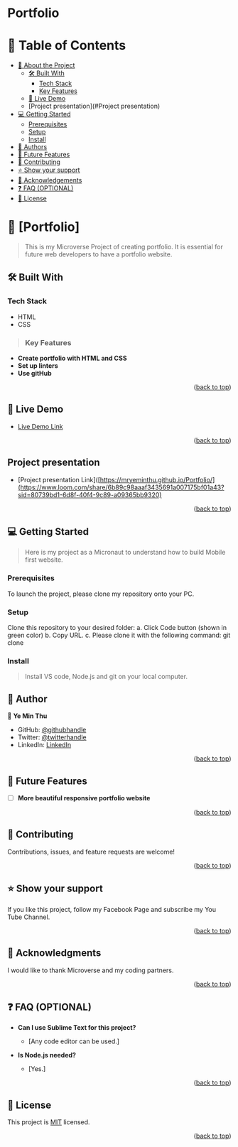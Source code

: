 # Portfolio<a name="readme-top"></a>

# 📗 Table of Contents

- [📖 About the Project](#about-project)
  - [🛠 Built With](#built-with)
    - [Tech Stack](#tech-stack)
    - [Key Features](#key-features)
   - [🚀 Live Demo](#live-demo)
   - [Project presentation](#Project presentation)
- [💻 Getting Started](#getting-started)
  - [Prerequisites](#prerequisites)
  - [Setup](#setup)
  - [Install](#install)
- [👥 Authors](#authors)
- [🔭 Future Features](#future-features)
- [🤝 Contributing](#contributing)
- [⭐️ Show your support](#support)
- [🙏 Acknowledgements](#acknowledgements)
- [❓ FAQ (OPTIONAL)](#faq)
- [📝 License](#license)

# 📖 [Portfolio] <a name="about-project"></a>

> This is my Microverse Project of creating portfolio. It is essential for future web developers to have a portfolio website.

## 🛠 Built With <a name="built-with"></a>

### Tech Stack <a name="tech-stack"></a>

- HTML
- CSS

> ### Key Features <a name="key-features"></a>

- **Create portfolio with HTML and CSS**
- **Set up linters**
- **Use gitHub**

<p align="right">(<a href="#readme-top">back to top</a>)</p>

## 🚀 Live Demo <a name="live-demo"></a>


- [Live Demo Link](https://mryeminthu.github.io/Portfolio/)

<p align="right">(<a href="#readme-top">back to top</a>)</p>

## Project presentation <a name="Project presentation"></a>


- [Project presentation Link]([https://mryeminthu.github.io/Portfolio/](https://www.loom.com/share/6b89c98aaaf3435691a007175bf01a43?sid=80739bd1-6d8f-40f4-9c89-a09365bb9320)

<p align="right">(<a href="#readme-top">back to top</a>)</p>

<!-- GETTING STARTED -->

## 💻 Getting Started <a name="getting-started"></a>

> Here is my project as a Micronaut to understand how to build Mobile first website.

### Prerequisites

To launch the project, please clone my repository onto your PC.

### Setup

Clone this repository to your desired folder:
a. Click Code button (shown in green color)
b. Copy URL.
c. Please clone it with the following command: git clone <url>

### Install

> Install VS code, Node.js and git on your local computer.
  
<!-- AUTHORS -->

## 👥 Author <a name="authors"></a>

👤 **Ye Min Thu**

- GitHub: [@githubhandle](https://github.com/mryeminthu)
- Twitter: [@twitterhandle](https://twitter.com/mryeminthu)
- LinkedIn: [LinkedIn](https://www.linkedin.com/in/ye-min-thu-76456a214/)

<p align="right">(<a href="#readme-top">back to top</a>)</p>

<!-- FUTURE FEATURES -->

## 🔭 Future Features <a name="future-features"></a>

- [ ] **More beautiful responsive portfolio website**

<p align="right">(<a href="#readme-top">back to top</a>)</p>

<!-- CONTRIBUTING -->

## 🤝 Contributing <a name="contributing"></a>

Contributions, issues, and feature requests are welcome!

<p align="right">(<a href="#readme-top">back to top</a>)</p>

<!-- SUPPORT -->

## ⭐️ Show your support <a name="support"></a>

If you like this project, follow my Facebook Page and subscribe my You Tube Channel.

<p align="right">(<a href="#readme-top">back to top</a>)</p>

<!-- ACKNOWLEDGEMENTS -->

## 🙏 Acknowledgments <a name="acknowledgements"></a>

I would like to thank Microverse and my coding partners.

<p align="right">(<a href="#readme-top">back to top</a>)</p>

<!-- FAQ (optional) -->

## ❓ FAQ (OPTIONAL) <a name="faq"></a>

- **Can I use Sublime Text for this project?**

  - [Any code editor can be used.]

- **Is Node.js needed?**

  - [Yes.]

<p align="right">(<a href="#readme-top">back to top</a>)</p>

<!-- LICENSE -->

## 📝 License <a name="license"></a>

This project is [MIT](./LICENSE) licensed.

<p align="right">(<a href="#readme-top">back to top</a>)</p>
